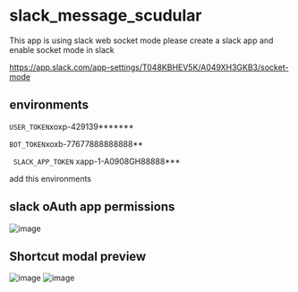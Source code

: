 # slack_message_scudular

This app is using slack web socket mode please create a slack app and enable socket mode in slack 


https://app.slack.com/app-settings/T048KBHEV5K/A049XH3GKB3/socket-mode

## environments
``` USER_TOKEN ```xoxp-429139*******

``` BOT_TOKEN ```xoxb-77677888888888**

``` SLACK_APP_TOKEN``` xapp-1-A0908GH88888***

add this environments 

## slack oAuth app permissions 
![image](https://user-images.githubusercontent.com/83518670/200177307-aa860254-f69e-45d0-9286-ea1b395eea09.png)


## Shortcut modal preview
![image](https://user-images.githubusercontent.com/83518670/200177004-762f3b71-6923-4997-b651-6ec155859ca8.png)
![image](https://user-images.githubusercontent.com/83518670/200177051-85cfe229-c73a-480b-9428-226641d564f7.png)




